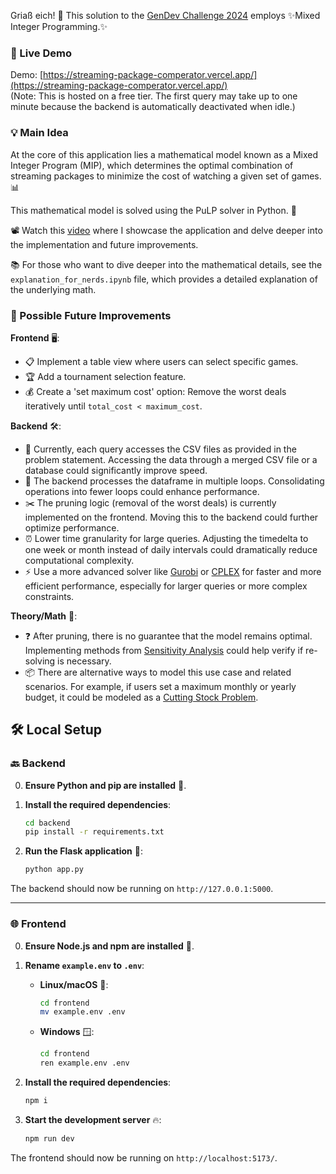 Griaß eich! 🐄 This solution to the [GenDev Challenge 2024](https://github.com/check24-scholarships/check24-best-combination-challenge) employs ✨Mixed Integer Programming.✨

### 🚀 Live Demo
Demo: [https://streaming-package-comperator.vercel.app/](https://streaming-package-comperator.vercel.app/)  
(Note: This is hosted on a free tier. The first query may take up to one minute because the backend is automatically deactivated when idle.)

### 💡 Main Idea
At the core of this application lies a mathematical model known as a Mixed Integer Program (MIP), which determines the optimal combination of streaming packages to minimize the cost of watching a given set of games. 📊

This mathematical model is solved using the PuLP solver in Python. 🐍

📽️ Watch this [video](https://youtu.be/GjfUVjEsDuM) where I showcase the application and delve deeper into the implementation and future improvements.

📚 For those who want to dive deeper into the mathematical details, see the `explanation_for_nerds.ipynb` file, which provides a detailed explanation of the underlying math.  

### 🔧 Possible Future Improvements
**Frontend** 🖥️:  
  * 📋 Implement a table view where users can select specific games.  
  * 🏆 Add a tournament selection feature.  
  * 💰 Create a 'set maximum cost' option: Remove the worst deals iteratively until ```total_cost < maximum_cost```.

**Backend** 🛠️:  
  * 📂 Currently, each query accesses the CSV files as provided in the problem statement. Accessing the data through a merged CSV file or a database could significantly improve speed.  
  * 🔄 The backend processes the dataframe in multiple loops. Consolidating operations into fewer loops could enhance performance.  
  * ✂️ The pruning logic (removal of the worst deals) is currently implemented on the frontend. Moving this to the backend could further optimize performance.
  * ⏰ Lower time granularity for large queries. Adjusting the timedelta to one week or month instead of daily intervals could dramatically reduce computational complexity.
  * ⚡ Use a more advanced solver like [Gurobi](https://www.gurobi.com/) or [CPLEX](https://www.ibm.com/analytics/cplex-optimizer) for faster and more efficient performance, especially for larger queries or more complex constraints.


**Theory/Math** 📐:  
  * ❓ After pruning, there is no guarantee that the model remains optimal. Implementing methods from [Sensitivity Analysis](https://ocw.ehu.eus/pluginfile.php/40934/mod_resource/content/1/4_Sensitivity.pdf) could help verify if re-solving is necessary.  
  * 📦 There are alternative ways to model this use case and related scenarios. For example, if users set a maximum monthly or yearly budget, it could be modeled as a [Cutting Stock Problem](https://en.wikipedia.org/wiki/Cutting_stock_problem).  
 

## 🛠️ Local Setup

### 🔙 Backend
0. **Ensure Python and pip are installed** 🐍.

1. **Install the required dependencies**:
    ```sh
    cd backend
    pip install -r requirements.txt
    ```

2. **Run the Flask application** 🚀:
    ```sh
    python app.py
    ```

The backend should now be running on `http://127.0.0.1:5000`.

---

### 🌐 Frontend
0. **Ensure Node.js and npm are installed** 🌳.

1. **Rename `example.env` to `.env`**:

   - **Linux/macOS** 🐧:
     ```sh
     cd frontend
     mv example.env .env
     ```

   - **Windows** 🪟:
     ```sh
     cd frontend
     ren example.env .env
     ```

2. **Install the required dependencies**:
    ```sh
    npm i
    ```

3. **Start the development server** 🔥:
    ```sh
    npm run dev
    ```

The frontend should now be running on `http://localhost:5173/`.
